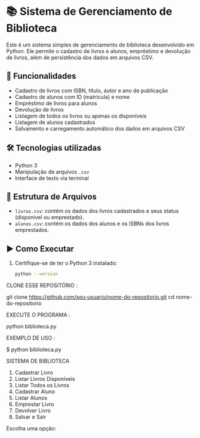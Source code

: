 # 📚 Sistema de Gerenciamento de Biblioteca

Este é um sistema simples de gerenciamento de biblioteca desenvolvido em Python. Ele permite o cadastro de livros e alunos, empréstimo e devolução 
de livros, além de persistência dos dados em arquivos CSV.

## 🚀 Funcionalidades

- Cadastro de livros com ISBN, título, autor e ano de publicação
- Cadastro de alunos com ID (matrícula) e nome
- Empréstimo de livros para alunos
- Devolução de livros
- Listagem de todos os livros ou apenas os disponíveis
- Listagem de alunos cadastrados
- Salvamento e carregamento automático dos dados em arquivos CSV

## 🛠️ Tecnologias utilizadas

- Python 3
- Manipulação de arquivos `.csv`
- Interface de texto via terminal

## 💾 Estrutura de Arquivos

- `livros.csv`: contém os dados dos livros cadastrados e seus status (disponível ou emprestado).
- `alunos.csv`: contém os dados dos alunos e os ISBNs dos livros emprestados.

## ▶️ Como Executar

1. Certifique-se de ter o Python 3 instalado:
   ```bash
   python --version

CLONE ESSE REPOSITÓRIO :

git clone https://github.com/seu-usuario/nome-do-repositorio.git
cd nome-do-repositorio

EXECUTE O PROGRAMA :

python biblioteca.py

 EXEMPLO DE USO : 

$ python biblioteca.py


  SISTEMA DE BIBLIOTECA

1. Cadastrar Livro
2. Listar Livros Disponíveis
3. Listar Todos os Livros
4. Cadastrar Aluno
5. Listar Alunos
6. Emprestar Livro
7. Devolver Livro
8. Salvar e Sair

Escolha uma opção:


